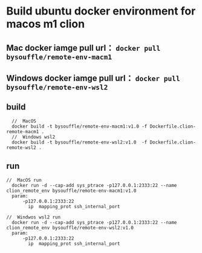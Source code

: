 # Build ubuntu docker environment for macos m1 clion

## Mac     docker iamge pull url： `docker pull bysouffle/remote-env-macm1`
## Windows docker iamge pull url： `docker pull bysouffle/remote-env-wsl2`

##  build
```
  //  MacOS
  docker build -t bysouffle/remote-env-macm1:v1.0 -f Dockerfile.clion-remote-macm1 .
  //  Windows wsl2
  docker build -t bysouffle/remote-env-wsl2:v1.0  -f Dockerfile.clion-remote-wsl2 .

```

## run
```
//  MacOS run
  docker run -d --cap-add sys_ptrace -p127.0.0.1:2333:22 --name clion_remote_env bysouffle/remote-env-macm1:v1.0
  param:
      -p127.0.0.1:2333:22 
        ip  mapping_prot ssh_internal_port
        
//  Windwos wsl2 run
  docker run -d --cap-add sys_ptrace -p127.0.0.1:2333:22 --name clion_remote_env bysouffle/remote-env-wsl2:v1.0
  param:
      -p127.0.0.1:2333:22 
        ip  mapping_prot ssh_internal_port  
  
```
